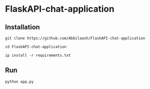 # FlaskAPI-chat-application

## Installation
```
git clone https://github.com/Abbilaash/FlaskAPI-chat-application
```
```
cd FlaskAPI-chat-application
```
```
ip install -r requirements.txt
```

## Run
```
python app.py
```

